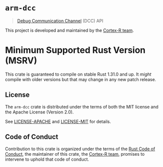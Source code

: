 # `arm-dcc`

> [Debug Communication Channel][dcc] (DCC) API

[dcc]: https://developer.arm.com/docs/dui0471/latest/debug-communications-channel

This project is developed and maintained by the [Cortex-R team][team].

# Minimum Supported Rust Version (MSRV)

This crate is guaranteed to compile on stable Rust 1.31.0 and up. It *might*
compile with older versions but that may change in any new patch release.

## License

The `arm-dcc` crate is distributed under the terms of both the MIT license and
the Apache License (Version 2.0).

See [LICENSE-APACHE](LICENSE-APACHE) and [LICENSE-MIT](LICENSE-MIT) for details.

## Code of Conduct

Contribution to this crate is organized under the terms of the [Rust Code of
Conduct][CoC], the maintainer of this crate, the [Cortex-R team][team], promises
to intervene to uphold that code of conduct.

[CoC]: CODE_OF_CONDUCT.md
[team]: https://github.com/rust-embedded/wg#the-cortex-r-team
